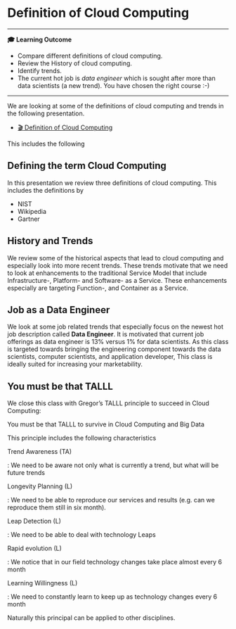 # Definition of Cloud Computing

---

**:mortar_board: Learning Outcome**

* Compare different definitions of cloud computing.
* Review the History of cloud computing.
* Identify trends.
* The current hot job is *data engineer* which is sought after more than data scientists (a new trend). You have chosen the right course :-)

---

We are looking at some of the definitions of cloud computing and
trends in the following presentation.


* [:clapper: Definition of Cloud Computing](https://youtu.be/2ifRjHbJWK8)

This includes the following 

## Defining the term Cloud Computing

In this presentation we review three definitions of cloud
computing. This includes the definitions by 

* NIST
* Wikipedia
* Gartner

## History and Trends

We review some of the historical aspects that lead to cloud computing
and especially look into more recent trends. These trends motivate
that we need to look at enhancements to the traditional  Service Model
that include Infrastructure-, Platform- and Software- as a Service.
These enhancements especially are targeting Function-, and Container
as a Service.

## Job as a Data Engineer

We look at some job related trends that especially focus on the newest
hot job description called **Data Engineer**. It is motivated that
current job offerings as data engineer is 13% versus 1% for data
scientists. As this class is targeted towards bringing the engineering
component towards the data scientists, computer scientists, and
application developer, This class is ideally suited for increasing
your marketability. 

## You must be that TALLL

We close this class with Gregor’s TALLL principle to succeed in Cloud
Computing:


You must be that TALLL to survive in Cloud Computing and Big Data 

This principle includes the following characteristics

Trend Awareness (TA)

: We need to be aware not only what is currently a trend, but what will be future trends

Longevity Planning (L)

: We need to be able to reproduce our services and results (e.g. can we reproduce them still in six month).  

Leap Detection (L)

: We need to be able to deal with technology Leaps

Rapid evolution (L)

: We notice that in our field technology changes take place almost every 6 month

Learning Willingness (L)

: We need to constantly learn to keep up as technology changes every 6 month

Naturally this principal can be applied to other disciplines.
